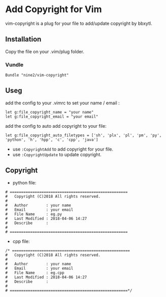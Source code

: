 # Add Copyright for Vim

vim-copyright is a plug for your file to add/update copyright by bbxytl.

## Installation

Copy the file on your .vim/plug folder.

### Vundle

```
Bundle "nine2/vim-copyright"
```

## Useg

add the config to your .vimrc to set your name / email :

```
let g:file_copyright_name = "your name"
let g:file_copyright_email = "your email"
```

add the config to auto add copyright to your file:

```
let g:file_copyright_auto_filetypes = ['sh', 'plx', 'pl', 'pm', 'py', 'python', 'h', 'hpp', 'c', 'cpp', 'java']
```

- use `:CopyrightAdd` to add copyright for your file.
- use `:CopyrightUpdate` to update copyright.

## Copyright

- python file:

```
# ====================================================
#   Copyright (C)2018 All rights reserved.
#
#   Author        : your name
#   Email         : your email
#   File Name     : eg.py
#   Last Modified : 2018-04-06 14:27
#   Describe      :
#
# ====================================================
```

- cpp file:

```
/* ====================================================
#   Copyright (C)2018 All rights reserved.
#
#   Author        : your name
#   Email         : your email
#   File Name     : eg.cpp
#   Last Modified : 2018-04-06 14:27
#   Describe      :
#
# ====================================================*/
```

